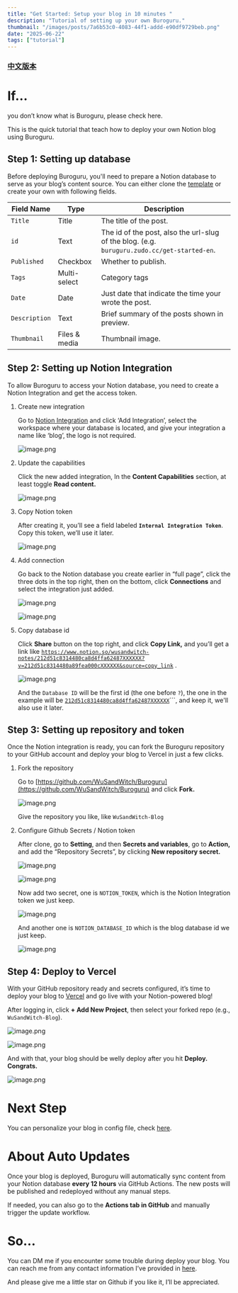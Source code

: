 ```yaml
---
title: "Get Started: Setup your blog in 10 minutes "
description: "Tutorial of setting up your own Buroguru."
thumbnail: "/images/posts/7a6b53c0-4083-44f1-addd-e90df9729beb.png"
date: "2025-06-22"
tags: ["tutorial"]
---
```


### [中文版本](https://buroguru.zudo.cc/posts/get-started-zh)


# If…


you don’t know what is Buroguru, please check here.


This is the quick tutorial that teach how to deploy your own Notion blog using Buroguru.


## Step 1: Setting up database


Before deploying Buroguru, you'll need to prepare a Notion database to serve as your blog’s content source. You can either clone the [template](/21ad51c831448068b621f3b5def5dd2d) or create your own with following fields.


| Field Name    | Type          | Description                                                                                 |
| ------------- | ------------- | ------------------------------------------------------------------------------------------- |
| `Title`       | Title         | The title of the post.                                                                      |
| `id`          | Text          | The id of the post, also the url-slug of the blog. (e.g. `buruguru.zudo.cc/get-started-en`. |
| `Published`   | Checkbox      | Whether to publish.                                                                         |
| `Tags`        | Multi-select  | Category tags                                                                               |
| `Date`        | Date          | Just date that indicate the time your wrote the post.                                       |
| `Description` | Text          | Brief summary of the posts shown in preview.                                                |
| `Thumbnail`   | Files & media | Thumbnail image.                                                                            |


## Step 2: Setting up Notion Integration


To allow Buroguru to access your Notion database, you need to create a Notion Integration and get the access token.

1. Create new integration

	Go to [Notion Integration](https://www.notion.so/profile/integrations) and click ‘Add Integration’, select the workspace where your database is located, and give your integration a name like ‘blog’, the logo is not required.


	![image.png](/images/posts/1d071f07-6855-4136-ab89-57641e3b90b7.png)

2. Update the capabilities

	Click the new added integration, In the **Content Capabilities** section, at least toggle **Read content.**


	![image.png](/images/posts/f1944b09-dbdc-43e8-8f06-4bcb7c41feca.png)

3. Copy Notion token

	After creating it, you’ll see a field labeled **`Internal Integration Token`**. Copy this token, we’ll use it later.


	![image.png](/images/posts/952637dd-bf66-42b2-9c56-b41927ec9d5c.png)

4. Add connection

	Go back to the Notion database you create earlier in “full page”, click the three dots in the top right, then on the bottom, click **Connections** and select the integration just added.


	![image.png](/images/posts/fff49a5a-42db-4faa-8468-cb3347e72339.png)


	![image.png](/images/posts/8dd7c7dc-6937-484e-af40-18dbb8d6f7ec.png)

5. Copy database id

	Click **Share** button on the top right, and click **Copy Link,** and you’ll get a link like [`https://www.notion.so/wusandwitch-notes/212d51c8314480ca8d4ffa62487XXXXXX?v=212d51c8314480a89fea000cXXXXXX&source=copy_link`](https://www.notion.so/wusandwitch-notes/212d51c8314480ca8d4ffa624873e734?v=212d51c8314480a89fea000c43f4e73f) .


	![image.png](/images/posts/90b9cb1d-aab9-4907-9501-27c356863a45.png)


	And the `Database ID` will be the first id (the one before `?`), the one in the example will be  [`212d51c8314480ca8d4ffa62487XXXXXX`](https://www.notion.so/wusandwitch-notes/212d51c8314480ca8d4ffa624873e734?v=212d51c8314480a89fea000c43f4e73f)```, and keep it, we'll also use it later.


## Step 3: Setting up repository and token


Once the Notion integration is ready, you can fork the Buroguru repository to your GitHub account and deploy your blog to Vercel in just a few clicks.

1. Fork the repository

	Go to [https://github.com/WuSandWitch/Buroguru](https://github.com/WuSandWitch/Buroguru) and click **Fork.**


	![image.png](/images/posts/d8ccc1e2-fbde-468b-a14f-04c71d526fe2.png)


	Give the repository you like, like `WuSandWitch-Blog`

2. Configure Github Secrets /  Notion token

	After clone, go to **Setting**, and then **Secrets and variables**, go to **Action,** and add the “Repository Secrets”, by clicking **New repository secret.**


	![image.png](/images/posts/1f7d67dc-13cb-44bc-bc82-3c1eb944c7ca.png)


	![image.png](/images/posts/8e4f1cd0-5287-43a0-86cb-55032182e025.png)


	Now add two secret, one is `NOTION_TOKEN`, which is the Notion Integration token we just keep.


	![image.png](/images/posts/072d0754-f51e-4559-a72f-fd2eb4d34ef9.png)


	And another one is `NOTION_DATABASE_ID` which is the blog database id we just keep.


	![image.png](/images/posts/666f6f2f-eafb-4fd0-8448-b43060af7451.png)


## Step 4: Deploy to Vercel


With your GitHub repository ready and secrets configured, it’s time to deploy your blog to [Vercel](https://vercel.com/) and go live with your Notion-powered blog!


After logging in, click **+ Add New Project**, then select your forked repo (e.g., `WuSandWitch-Blog`).


![image.png](/images/posts/23c22029-8656-4d8a-ba1e-43fca6b61ff6.png)


![image.png](/images/posts/aac6a979-bde5-491c-9d46-6c38bc22834a.png)


And with that, your blog should be welly deploy after you hit **Deploy. Congrats.**


![image.png](/images/posts/3f7acf2b-4ae4-4db2-bea5-05075a46c8ce.png)


# Next Step


You can personalize your blog in config file, check [here](https://buroguru.zudo.cc/posts/config-guide-en).


# About Auto Updates


Once your blog is deployed, Buroguru will automatically sync content from your Notion database **every 12 hours** via GitHub Actions. The new posts will be published and redeployed without any manual steps.


If needed, you can also go to the **Actions tab in GitHub** and manually trigger the update workflow.


# So…


You can DM me if you encounter some trouble during deploy your blog. You can reach me from any contact information I’ve provided in [here](https://wusandwitch.zudo.cc/).


And please give me a little star on Github if you like it, I’ll be appreciated.

